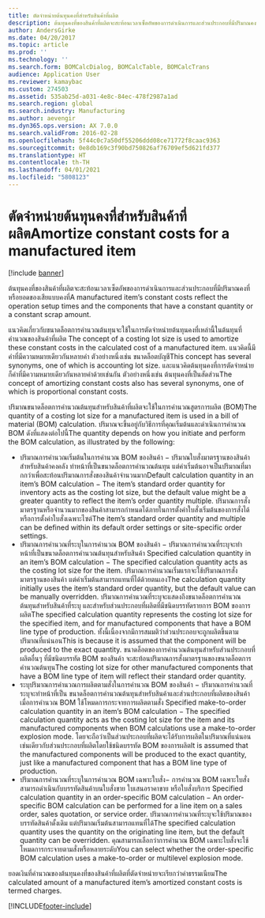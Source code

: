 ```yaml
---
title: ตัดจำหน่ายต้นทุนคงที่สำหรับสินค้าที่ผลิต
description: ต้นทุนคงที่ของสินค้าที่ผลิตจะสะท้อนเวลาเซ็ตอัพของการดำเนินการและส่วนประกอบที่มีปริมาณคงที่หรือยอดของเสียแบบคงที่
author: AndersGirke
ms.date: 04/20/2017
ms.topic: article
ms.prod: ''
ms.technology: ''
ms.search.form: BOMCalcDialog, BOMCalcTable, BOMCalcTrans
audience: Application User
ms.reviewer: kamaybac
ms.custom: 274503
ms.assetid: 535ab25d-a031-4e8c-84ec-478f2987a1ad
ms.search.region: global
ms.search.industry: Manufacturing
ms.author: aevengir
ms.dyn365.ops.version: AX 7.0.0
ms.search.validFrom: 2016-02-28
ms.openlocfilehash: 5f44c0c7a50df55206ddd08ce71772f8caac9363
ms.sourcegitcommit: 0e8db169c3f90bd750826af76709ef5d621fd377
ms.translationtype: HT
ms.contentlocale: th-TH
ms.lasthandoff: 04/01/2021
ms.locfileid: "5808123"
---
```

# <a name="amortize-constant-costs-for-a-manufactured-item"></a><span data-ttu-id="1d597-103">ตัดจำหน่ายต้นทุนคงที่สำหรับสินค้าที่ผลิต</span><span class="sxs-lookup"><span data-stu-id="1d597-103">Amortize constant costs for a manufactured item</span></span>

[!include [banner](../includes/banner.md)]

<span data-ttu-id="1d597-104">ต้นทุนคงที่ของสินค้าที่ผลิตจะสะท้อนเวลาเซ็ตอัพของการดำเนินการและส่วนประกอบที่มีปริมาณคงที่หรือยอดของเสียแบบคงที่</span><span class="sxs-lookup"><span data-stu-id="1d597-104">A manufactured item’s constant costs reflect the operation setup times and the components that have a constant quantity or a constant scrap amount.</span></span> 

<span data-ttu-id="1d597-105">แนวคิดเกี่ยวกับขนาดล็อตการคำนวณต้นทุนจะใช้ในการตัดจำหน่ายต้นทุนคงที่เหล่านี้ในต้นทุนที่คำนวณของสินค้าที่ผลิต </span><span class="sxs-lookup"><span data-stu-id="1d597-105">The concept of a costing lot size is used to amortize these constant costs in the calculated cost of a manufactured item.</span></span> <span data-ttu-id="1d597-106">แนวคิดนี้มีคำที่มีความหมายเดียวกันหลายคำ ตัวอย่างหนึ่งเช่น ขนาดล็อตบัญชี</span><span class="sxs-lookup"><span data-stu-id="1d597-106">This concept has several synonyms, one of which is accounting lot size.</span></span> <span data-ttu-id="1d597-107">และแนวคิดต้นทุนคงที่การตัดจำหน่ายก็คำที่มีความหมายเดียวกันหลายคำด้วยเช่นกัน ตัวอย่างหนึ่งเช่น ต้นทุนคงที่เป็นสัดส่วน</span><span class="sxs-lookup"><span data-stu-id="1d597-107">The concept of amortizing constant costs also has several synonyms, one of which is proportional constant costs.</span></span>

<span data-ttu-id="1d597-108">ปริมาณขนาดล็อตการคำนวณต้นทุนสำหรับสินค้าที่ผลิตจะใช้ในการคำนวณสูตรการผลิต (BOM)</span><span class="sxs-lookup"><span data-stu-id="1d597-108">The quantity of a costing lot size for a manufactured item is used in a bill of material (BOM) calculation.</span></span> <span data-ttu-id="1d597-109">ปริมาณจะขึ้นอยู่กับวิธีการที่คุณเริ่มต้นและดำเนินการคำนวณ BOM ดังที่แสดงต่อไปนี้</span><span class="sxs-lookup"><span data-stu-id="1d597-109">The quantity depends on how you initiate and perform the BOM calculation, as illustrated by the following:</span></span>

-   <span data-ttu-id="1d597-110">ปริมาณการคำนวณเริ่มต้นในการคำนวณ BOM ของสินค้า − ปริมาณใบสั่งมาตรฐานของสินค้าสำหรับสินค้าคงคลัง ทำหน้าที่เป็นขนาดล็อตการคำนวณต้นทุน แต่ค่าเริ่มต้นอาจเป็นปริมาณที่มากกว่าเพื่อสะท้อนปริมาณการสั่งของสินค้าจำนวนมาก</span><span class="sxs-lookup"><span data-stu-id="1d597-110">Default calculation quantity in an item’s BOM calculation − The item’s standard order quantity for inventory acts as the costing lot size, but the default value might be a greater quantity to reflect the item’s order quantity multiple.</span></span> <span data-ttu-id="1d597-111">ปริมาณการสั่งมาตรฐานหรือจำนวนมากของสินค้าสามารถกำหนดได้ภายในการตั้งค่าใบสั่งเริ่มต้นของการสั่งได้ หรือการตั้งค่าใบสั่งเฉพาะไซต์</span><span class="sxs-lookup"><span data-stu-id="1d597-111">The item’s standard order quantity and multiple can be defined within its default order settings or site-specific order settings.</span></span>
-   <span data-ttu-id="1d597-112">ปริมาณการคำนวณที่ระบุในการคำนวณ BOM ของสินค้า − ปริมาณการคำนวณที่ระบุจะทำหน้าที่เป็นขนาดล็อตการคำนวณต้นทุนสำหรับสินค้า </span><span class="sxs-lookup"><span data-stu-id="1d597-112">Specified calculation quantity in an item’s BOM calculation − The specified calculation quantity acts as the costing lot size for the item.</span></span> <span data-ttu-id="1d597-113">ปริมาณการคำนวณเริ่มแรกจะใช้ปริมาณการสั่งมาตรฐานของสินค้า แต่ค่าเริ่มต้นสามารถแทนที่ได้ด้วยตนเอง</span><span class="sxs-lookup"><span data-stu-id="1d597-113">The calculation quantity initially uses the item’s standard order quantity, but the default value can be manually overridden.</span></span> <span data-ttu-id="1d597-114">ปริมาณการคำนวณที่ระบุจะแสดงถึงขนาดล็อตการคำนวณต้นทุนสำหรับสินค้าที่ระบุ และสำหรับส่วนประกอบที่ผลิตที่มีชนิดบรรทัดรายการ BOM ของการผลิต</span><span class="sxs-lookup"><span data-stu-id="1d597-114">The specified calculation quantity represents the costing lot size for the specified item, and for manufactured components that have a BOM line type of production.</span></span> <span data-ttu-id="1d597-115">ทั้งนี้เนื่องจากมีการสมมติว่าส่วนประกอบจะถูกผลิตขึ้นตามปริมาณที่แน่นอน</span><span class="sxs-lookup"><span data-stu-id="1d597-115">This is because it is assumed that the component will be produced to the exact quantity.</span></span> <span data-ttu-id="1d597-116">ขนาดล็อตของการคำนวณต้นทุนสำหรับส่วนประกอบที่ผลิตอื่นๆ ที่มีชนิดบรรทัด BOM ของสินค้า จะสะท้อนปริมาณการสั่งมาตรฐานของขนาดล็อตการคำนวณต้นทุน</span><span class="sxs-lookup"><span data-stu-id="1d597-116">The costing lot size for other manufactured components that have a BOM line type of item will reflect their standard order quantity.</span></span>
-   <span data-ttu-id="1d597-117">ระบุปริมาณการคำนวณการผลิตตามสั่งในการคำนวณ BOM ของสินค้า − ปริมาณการคำนวณที่ระบุจะทำหน้าที่เป็น ขนาดล็อตการคำนวณต้นทุนสำหรับสินค้าและส่วนประกอบที่ผลิตของสินค้าเมื่อการคำนวณ BOM ใช้โหมดการกระจายการผลิตตามสั่ง </span><span class="sxs-lookup"><span data-stu-id="1d597-117">Specified make-to-order calculation quantity in an item’s BOM calculation − The specified calculation quantity acts as the costing lot size for the item and its manufactured components when BOM calculations use a make-to-order explosion mode.</span></span> <span data-ttu-id="1d597-118">โดยจะถือว่าเป็นส่วนประกอบที่ผลิตจะได้รับการผลิตในปริมาณที่แน่นอน เช่นเดียวกับส่วนประกอบที่ผลิตโดยใช้ชนิดบรรทัด BOM ของการผลิต</span><span class="sxs-lookup"><span data-stu-id="1d597-118">It is assumed that the manufactured components will be produced to the exact quantity, just like a manufactured component that has a BOM line type of production.</span></span>
-   <span data-ttu-id="1d597-119">ปริมาณการคำนวณที่ระบุในการคำนวณ BOM เฉพาะใบสั่ง− การคำนวณ BOM เฉพาะใบสั่งสามารถดำเนินกับบรรทัดสินค้าบนใบสั่งขาย ใบเสนอราคาขาย หรือใบสั่งบริการ </span><span class="sxs-lookup"><span data-stu-id="1d597-119">Specified calculation quantity in an order-specific BOM calculation − An order-specific BOM calculation can be performed for a line item on a sales order, sales quotation, or service order.</span></span> <span data-ttu-id="1d597-120">ปริมาณการคำนวณที่ระบุจะใช้ปริมาณของบรรทัดสินค้าดั้งเดิม แต่ปริมาณเริ่มต้นสามารถแทนที่ได้</span><span class="sxs-lookup"><span data-stu-id="1d597-120">The specified calculation quantity uses the quantity on the originating line item, but the default quantity can be overridden.</span></span> <span data-ttu-id="1d597-121">คุณสามารถเลือกว่าการคำนวณ BOM เฉพาะใบสั่งจะใช้โหมดการกระจายตามสั่งหรือหลายระดับ</span><span class="sxs-lookup"><span data-stu-id="1d597-121">You can select whether the order-specific BOM calculation uses a make-to-order or multilevel explosion mode.</span></span>

<span data-ttu-id="1d597-122">ยอดเงินที่คำนวณของต้นทุนคงที่ของสินค้าที่ผลิตที่ตัดจำหน่ายจะเรียกว่าค่าธรรมเนียม</span><span class="sxs-lookup"><span data-stu-id="1d597-122">The calculated amount of a manufactured item’s amortized constant costs is termed charges.</span></span>







[!INCLUDE[footer-include](../../includes/footer-banner.md)]